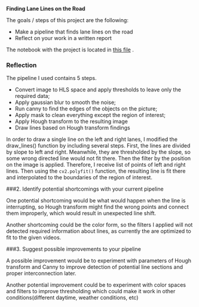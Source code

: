 **Finding Lane Lines on the Road**

The goals / steps of this project are the following:
* Make a pipeline that finds lane lines on the road
* Reflect on your work in a written report

The notebook with the project is located in [this file](https://github.com/ShikaSD/CarND-LaneLines-P1/blob/master/P1.ipynb) .

### Reflection

The pipeline I used contains 5 steps.
  - Convert image to HLS space and apply thresholds to leave only the required data;
  - Apply gaussian blur to smooth the noise;
  - Run canny to find the edges of the objects on the picture;
  - Apply mask to clean everything except the region of interest;
  - Apply Hough transform to the resulting image
  - Draw lines based on Hough transform findings

In order to draw a single line on the left and right lanes, I modified the draw_lines() function by including several steps. First, the lines are divided by slope to left and right. Meanwhile, they are thresholded by the slope, so some wrong directed line would not fit there. Then the filter by the position on the image is applied. Therefore, I receive list of points of left and right lines. Then using the `cv2.polyfit()` function, the resulting line is fit there and interpolated to the boundaries of the region of interest.

###2. Identify potential shortcomings with your current pipeline


One potential shortcoming would be what would happen when the line is interrupting, so Hough transform might find the wrong points and connect them improperly, which would result in unexpected line shift.

Another shortcoming could be the color form, so the filters I applied will not detected required information about lines, as currently the are optimized to fit to the given videos.


###3. Suggest possible improvements to your pipeline

A possible improvement would be to experiment with parameters of Hough transform and Canny to improve detection of potential line sections and proper interconnection later.

Another potential improvement could be to experiment with color spaces and filters to improve thresholding which could make it work in other conditions(different daytime, weather conditions, etc)

